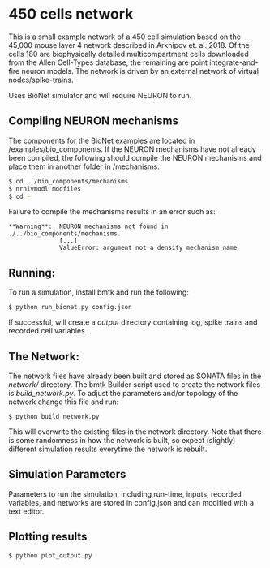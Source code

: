 # 450 cells network

This is a small example network of a 450 cell simulation based on the 45,000 mouse layer 4 network described in
Arkhipov et. al. 2018. Of the cells 180 are biophysically detailed multicompartment cells downloaded from the
Allen Cell-Types database, the remaining are point integrate-and-fire neuron models. The network is driven by
an external network of virtual nodes/spike-trains.

Uses BioNet simulator and will require NEURON to run.

## Compiling NEURON mechanisms
The components for the BioNet examples are located in /examples/bio_components. If the NEURON mechanisms have not already been compiled, the following should compile the NEURON mechanisms and place them in another folder in /mechanisms.

```bash
$ cd ../bio_components/mechanisms
$ nrnivmodl modfiles 
$ cd -
```
Failure to compile the mechanisms results in an error such as:
```
**Warning**:  NEURON mechanisms not found in ./../bio_components/mechanisms.
              [...]
              ValueError: argument not a density mechanism name
```

## Running:
To run a simulation, install bmtk and run the following:
```
$ python run_bionet.py config.json
```
If successful, will create a *output* directory containing log, spike trains and recorded cell variables.

## The Network:
The network files have already been built and stored as SONATA files in the *network/* directory. The bmtk Builder
script used to create the network files is *build_network.py*. To adjust the parameters and/or topology of the network
change this file and run:
```
$ python build_network.py
```
This will overwrite the existing files in the network directory. Note that there is some randomness in how the network
is built, so expect (slightly) different simulation results everytime the network is rebuilt.

## Simulation Parameters
Parameters to run the simulation, including run-time, inputs, recorded variables, and networks are stored in config.json
and can modified with a text editor.

## Plotting results
```
$ python plot_output.py
```